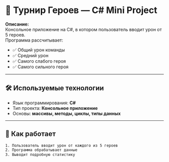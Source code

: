 # 🧪 Турнир Героев — C# Mini Project

**Описание:**  
Консольное приложение на C#, в котором пользователь вводит урон от 5 героев.  
Программа рассчитывает:
- ✅ Общий урон команды
- ✅ Средний урон
- ✅ Самого слабого героя
- ✅ Самого сильного героя

---

## 🛠 Используемые технологии
- Язык программирования: **C#**
- Тип проекта: **Консольное приложение**
- Основы: **массивы, методы, циклы, типы данных**

---

## 🚀 Как работает
```bash
1. Пользователь вводит урон от каждого из 5 героев
2. Программа обрабатывает данные
3. Выводит подробную статистику
